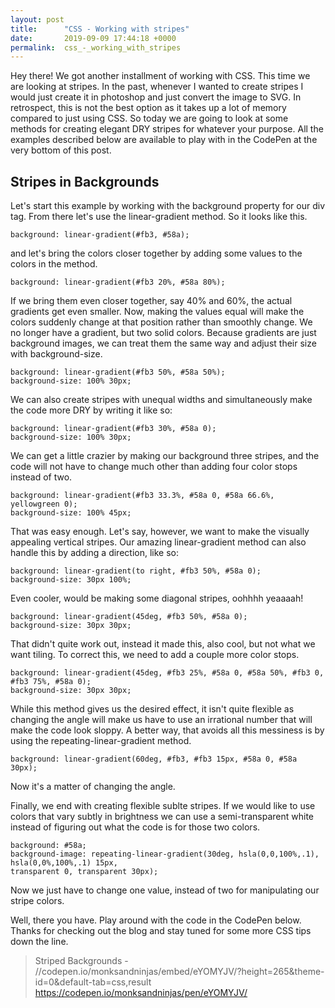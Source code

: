 ```yaml
---
layout: post
title:      "CSS - Working with stripes"
date:       2019-09-09 17:44:18 +0000
permalink:  css_-_working_with_stripes
---
```



Hey there! We got another installment of working with CSS. This time we are looking at stripes. In the past, whenever I wanted to create stripes I would just create it in photoshop and just convert the image to SVG. In retrospect, this is not the best option as it takes up a lot of memory compared to just using CSS. So today we are going to look at some methods for creating elegant DRY stripes for whatever your purpose. All the examples described below are available to play with in the CodePen at the very bottom of this post. 

## Stripes in Backgrounds

Let's start this example by working with the background property for our div tag. From there let's use the linear-gradient method. So it looks like this.

```
background: linear-gradient(#fb3, #58a);
```

and let's bring the colors closer together by adding some values to the colors in the method.

```
background: linear-gradient(#fb3 20%, #58a 80%);
```

If we bring them even closer together, say 40% and 60%, the actual gradients get even smaller. Now, making the values equal will make the colors suddenly change at that position rather than smoothly change. We no longer have a gradient, but two solid colors.  Because gradients are just background images, we can treat them the same way and adjust their size with background-size.

```
background: linear-gradient(#fb3 50%, #58a 50%);
background-size: 100% 30px;
```

We can also create stripes with unequal widths and simultaneously make the code more DRY by writing it like so:

```
background: linear-gradient(#fb3 30%, #58a 0);
background-size: 100% 30px;
```

We can get a little crazier by making our background three stripes, and the code will not have to change much other than adding four color stops instead of two.

```
background: linear-gradient(#fb3 33.3%, #58a 0, #58a 66.6%, yellowgreen 0);
background-size: 100% 45px;
```

That was easy enough. Let's say, however, we want to make the visually appealing vertical stripes. Our amazing linear-gradient method can also handle this by adding a direction, like so:

```
background: linear-gradient(to right, #fb3 50%, #58a 0);
background-size: 30px 100%;
```

Even cooler, would be making some diagonal stripes, oohhhh yeaaaah!

```
background: linear-gradient(45deg, #fb3 50%, #58a 0);
background-size: 30px 30px;
```

That didn't quite work out, instead it made this, also cool, but not what we want tiling. To correct this, we need to add a couple more color stops.

```
background: linear-gradient(45deg, #fb3 25%, #58a 0, #58a 50%, #fb3 0, #fb3 75%, #58a 0);
background-size: 30px 30px;
```

While this method gives us the desired effect, it isn't quite flexible as changing the angle will make us have to use an irrational number that will make the code look sloppy. A better way, that avoids all this messiness is by using the repeating-linear-gradient method. 

```
background: linear-gradient(60deg, #fb3, #fb3 15px, #58a 0, #58a 30px);
```

Now it's a matter of changing the angle.

Finally, we end with creating flexible sublte stripes. If we would like to use colors that vary subtly in brightness we can use a semi-transparent white instead of figuring out what the code is for those two colors. 

```
background: #58a;
background-image: repeating-linear-gradient(30deg, hsla(0,0,100%,.1),
hsla(0,0%,100%,.1) 15px,
transparent 0, transparent 30px);
```

Now we just have to change one value, instead of two for manipulating our stripe colors.

Well, there you have. Play around with the code in the CodePen below. Thanks for checking out the blog and stay tuned for some more CSS tips down the line.

> Striped Backgrounds -
> //codepen.io/monksandninjas/embed/eYOMYJV/?height=265&theme-id=0&default-tab=css,result
> https://codepen.io/monksandninjas/pen/eYOMYJV/

